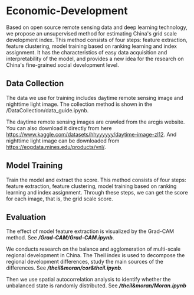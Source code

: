# Economic-Development
Based on open source remote sensing data and deep learning technology, we propose an unsupervised method for estimating China's grid scale development index. This method consists of four steps: feature extraction, feature clustering, model training based on ranking learning and index assignment. It has the characteristics of easy data acquisition and interpretability of the model, and provides a new idea for the research on China's fine-grained social development level. 
## Data Collection
The data we use for training includes daytime remote sensing image and nighttime light image. The collection method is shown in the /DataCollection/data_guide.ipynb.

The daytime remote sensing images are crawled from the arcgis website. You can also download it directly from here https://www.kaggle.com/datasets/hhyyyyyy/daytime-image-zl12. And nighttime light image can be downloaded from https://eogdata.mines.edu/products/vnl/.

## Model Training
Train the model and extract the score. This method consists of four steps: feature extraction, feature clustering, model training based on ranking learning and index assignment. Through these steps, we can get the score for each image, that is, the grid scale score.

## Evaluation
The effect of model feature extraction is visualized by the Grad-CAM method. See ***/Grad-CAM/Grad-CAM.ipynb***.

We conducts research on the balance and agglomeration of multi-scale regional development in China. The Theil index is used to decompose the regional development differences, study the main sources of the differences.  See ***/theil&moran/cor&theil.ipynb***.

Then we use  spatial autocorrelation analysis to identify whether the unbalanced state is randomly distributed. See ***/theil&moran/Moran.ipynb***


